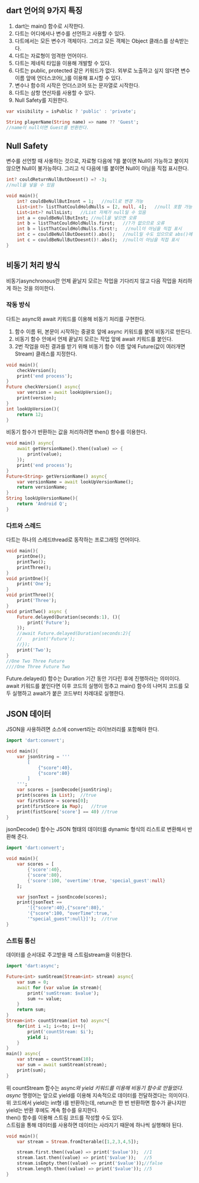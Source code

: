 ## dart 언어의 9가지 특징

1. dart는 main() 함수로 시작한다.
2. 다트는 어디에서나 변수를 선언하고 사용할 수 있다.
3. 다트에서는 모든 변수가 객체이다. 그리고 모든 객체는 Object 클래스를 상속받는다.
4. 다트는 자료형이 엄격한 언어이다.
5. 다트는 제네릭 타입을 이용해 개발할 수 있다.
6. 다트는 public, protected 같은 키워드가 없다. 외부로 노출하고 싶지 않다면 변수 이름 앞에 언더스코어(_)를 이용해 표시할 수 있다.
7. 변수나 함수의 시작은 언더스코어 또는 문자열로 시작한다.
8. 다트는 삼항 연산자를 사용할 수 있다.
9. Null Safety를 지원한다.

~~~dart
var visibility = isPublic ? 'public' : 'private';

String playerName(String name) => name ?? 'Guest';
//name이 null이면 Guest를 반환한다.
~~~

## Null Safety

변수를 선언할 때 사용하는 것으로, 자료형 다음에 ?를 붙이면 Null이 가능하고 붙이지 않으면 Null이 불가능하다. 그리고 식 다음에 !를 붙이면 Null이 아님을 직접 표시한다.
~~~dart
int? couldReturnNullButDoesnt() =? -3;
//null을 넣을 수 있음

void main(){
    int? couldBeNullButInsnt = 1;   //null로 변경 가능
    List<int?> listThatCouldHoldNulls = [2, null, 4];   //null 포함 가능
    List<int>? nullsList;   //List 자체가 null일 수 있음
    int a = couldBeNullButInst; //null을 넣으면 오류
    int b = listThatCouldHoldNulls.first;   //?가 없으므로 오류
    int b = listThatCouldHoldNulls.first!;   //null이 아님을 직접 표시
    int c = couldBeNullButDoesnt().abs();   //null일 수도 있으므로 abs()에서 오류
    int c = couldBeNullButDoesnt()!.abs();  //null이 아님을 직접 표시
}
~~~

## 비동기 처리 방식

비동기asynchronous란 언제 끝날지 모르는 작업을 기다리지 않고 다음 작업을 처리하게 하는 것을 의미한다.

### 작동 방식
다트는 async와 await 키워드를 이용해 비동기 처리를 구현한다.

1. 함수 이름 뒤, 본문이 시작하는 중괄호 앞에 async 키워드를 붙여 비동기로 만든다.
2. 비동기 함수 안에서 언제 끝날지 모르는 작업 앞에 await 키워드를 붙인다.
3. 2번 작업을 마친 결과를 받기 위해 비동기 함수 이름 앞에 Future(값이 여러개면 Stream) 클래스를 지정한다.

~~~dart
void main(){
    checkVersion();
    print('end process');
}
Future checkVersion() async{
    var version = await lookUpVersion();
    print(version);
}
int lookUpVersion(){
    return 12;
}
~~~

비동기 함수가 반환하는 값을 처리하려면 then() 함수를 이용한다.

~~~dart
void main() async{
    await getVersionName().then((value) => {
        print(value);
    });
    print('end process');
}
Future<String> getVersionName() async{
    var versionName = await lookUpVersionName();
    return versionName;
}
String lookUpVersionName(){
    return 'Android Q';
}
~~~

### 다트와 스레드

다트는 하나의 스레드thread로 동작하는 프로그래밍 언어이다.

~~~dart
void main(){
    printOne();
    printTwo();
    printThree();
}
void printOne(){
    print('One');
}
void printThree(){
    print('Three');
}
void printTwo() async {
    Future.delayed(Duration(seconds:1), (){
        print('Future');
    });
    //await Future.delayed(Duration(seconds:2){
    //    print('Future');
    //});
    print('Two');
}
//One Two Three Future
////One Three Future Two
~~~

Future.delayed() 함수는 Duration 기간 동안 기다린 후에 진행하라는 의미이다.
await 키워드를 붙인다면 이후 코드의 실행이 멈추고 main() 함수의 나머지 코드를 모두 실행하고 await가 붙은 코드부터 차례대로 실행한다.

## JSON 데이터

JSON을 사용하려면 소스에 convert라는 라이브러리를 포함해야 한다.

~~~dart
import 'dart:convert';

void main(){
    var jsonString = '''
        [
            {"score":40},
            {"score":80}
        ]
    ''';
    var scores = jsonDecode(jsonString);
    print(scores is List);  //true
    var firstScore = scores[0];
    print(firstScore is Map);   //true
    print(fistScore['score'] == 40) //true
}
~~~

jsonDecode() 함수는 JSON 형태의 데이터를 dynamic 형식의 리스트로 변환해서 반환해 준다. 

~~~dart
import 'dart:convert';

void main(){
    var scores = [
        {'score':40},
        {'score':80},
        {'score':100, 'overtime':true, 'special_guest':null}
    ];

    var jsonText = jsonEncode(scores);
    print(jsonText == 
        '[{"score":40},{"score":80},'
        '{"score":100, "overTime":true,'
        '"special_guest":null}]');  //true
}
~~~

### 스트림 통신

데이터를 순서대로 주고받을 때 스트림stream을 이용한다.

~~~dart
import 'dart:async';

Future<int> sumStream(Stream<int> stream) async{
    var sum = 0;
    await for (var value in stream){
        print('sumStream: $value');
        sum += value;
    }
    return sum;
}
Stream<int> countStream(int to) async*{
    for(int i =1; i<=to; i++){
        print('countStream: $i');
        yield i;
    }
}
main() async{
    var stream = countStream(10);
    var sum = await sumStream(stream);
    print(sum);
}
~~~

위 countStream 함수는 async*와 yield 키워드를 이용해 비동기 함수로 만들었다.     
async* 명령어는 앞으로 yield를 이용해 지속적으로 데이터를 전달하겠다는 의미이다.      
위 코드에서 yield는 int형 i를 반환하는데, return은 한 번 반환하면 함수가 끝나지만 yield는 반환 후에도 계속 함수를 유지한다.      
then() 함수를 이용해 스트림 코드를 작성할 수도 있다.     
스트림을 통해 데이터를 사용하면 데이터는 사라지기 때문에 하나씩 실행해야 된다.

~~~dart
void main(){
    var stream = Stream.fromIterable([1,2,3,4,5]);

    stream.first.then((value) => print('$value'));  //1
    stream.last.then((value) => print('$value'));   //5
    stream.isEmpty.then((value) => print('$value'));//false
    stream.length.then((value) => print('$value')); //5
}
~~~

